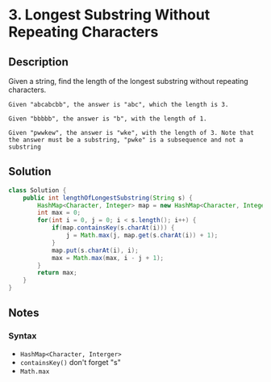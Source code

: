 # 3. Longest Substring Without Repeating Characters
## Description
Given a string, find the length of the longest substring without repeating characters.

```
Given "abcabcbb", the answer is "abc", which the length is 3.

Given "bbbbb", the answer is "b", with the length of 1.

Given "pwwkew", the answer is "wke", with the length of 3. Note that the answer must be a substring, "pwke" is a subsequence and not a substring
```

## Solution
```java
class Solution {
    public int lengthOfLongestSubstring(String s) {
        HashMap<Character, Integer> map = new HashMap<Character, Integer>();
        int max = 0;
        for(int i = 0, j = 0; i < s.length(); i++) {
            if(map.containsKey(s.charAt(i))) {
                j = Math.max(j, map.get(s.charAt(i)) + 1);
            }
            map.put(s.charAt(i), i);
            max = Math.max(max, i - j + 1);
        }
        return max;
    }
}
```
## Notes
### Syntax
* `HashMap<Character, Interger>`
* `containsKey()` don't forget "s"
* `Math.max`

